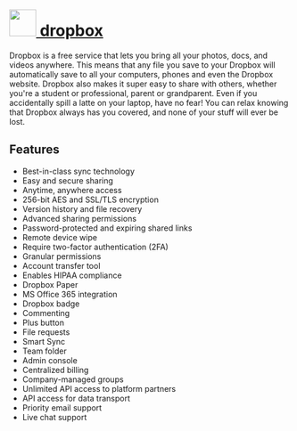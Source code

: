 # [<img src="https://cdn.rawgit.com/chocolatey/chocolatey-coreteampackages/797be4455d8f66a1989713e741137ed8293dd322/icons/dropbox.svg" height="48" width="48" /> dropbox](https://chocolatey.org/packages/dropbox)

Dropbox is a free service that lets you bring all your photos, docs, and videos anywhere. This means that any file you save to your Dropbox will automatically save to all your computers, phones and even the Dropbox website. Dropbox also makes it super easy to share with others, whether you're a student or professional, parent or grandparent. Even if you accidentally spill a latte on your laptop, have no fear! You can relax knowing that Dropbox always has you covered, and none of your stuff will ever be lost.

## Features
- Best-in-class sync technology
- Easy and secure sharing
- Anytime, anywhere access
- 256-bit AES and SSL/TLS encryption
- Version history and file recovery
- Advanced sharing permissions
- Password-protected and expiring shared links
- Remote device wipe
- Require two-factor authentication (2FA)
- Granular permissions
- Account transfer tool
- Enables HIPAA compliance
- Dropbox Paper
- MS Office 365 integration
- Dropbox badge
- Commenting
- Plus button
- File requests
- Smart Sync
- Team folder
- Admin console
- Centralized billing
- Company-managed groups
- Unlimited API access to platform partners
- API access for data transport
- Priority email support
- Live chat support
